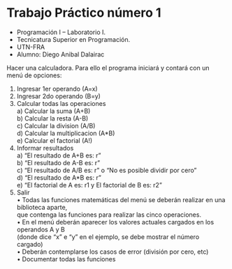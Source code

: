 # Trabajo Práctico número 1
 *  Programación I – Laboratorio I.
 *  Tecnicatura Superior en Programación.
 *  UTN-FRA
 *  Alumno: Diego Anibal Dalairac


Hacer una calculadora. Para ello el programa iniciará y contará con un menú de opciones: <br>
1. Ingresar 1er operando (A=x) <br>
2. Ingresar 2do operando (B=y) <br>
3. Calcular todas las operaciones <br>
a) Calcular la suma (A+B) <br>
b) Calcular la resta (A-B) <br>
c) Calcular la division (A/B) <br>
d) Calcular la multiplicacion (A*B) <br>
e) Calcular el factorial (A!) <br>
4. Informar resultados <br>
a) “El resultado de A+B es: r” <br>
b) “El resultado de A-B es: r” <br>
c) “El resultado de A/B es: r” o “No es posible dividir por cero” <br>
d) “El resultado de A*B es: r” <br>
e) “El factorial de A es: r1 y El factorial de B es: r2” <br>
5. Salir <br>
• Todas las funciones matemáticas del menú se deberán realizar en una biblioteca aparte, <br>
que contenga las funciones para realizar las cinco operaciones. <br>
• En el menú deberán aparecer los valores actuales cargados en los operandos A y B <br>
(donde dice “x” e “y” en el ejemplo, se debe mostrar el número cargado) <br>
• Deberán contemplarse los casos de error (división por cero, etc) <br>
• Documentar todas las funciones <br>